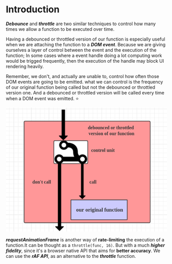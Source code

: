 # Introduction

***Debounce*** and ***throttle*** are two similar techniques to control how many times we allow a function to be executed over time.

Having a debounced or throttled version of our function is especially useful when we are attaching the function to a ***DOM event***. Because we are giving ourselves a layer of control between the event and the execution of the function; In some cases where a event handle doing a lot computing work would be trigged frequently, then the execution of the handle may block UI rendering heavily. 

Remember, we don't, and actually are unable to, control how often those DOM events are going to be emitted. what we can control is the frequency of our original function being called but not the debounced or throttled version one. And a debounced or throttled version will be called every time when a DOM event was emitted. :star:

![](https://github.com/Gyumeijie/assets/blob/master/web-front-learning/debounced_or_throttled_version.png)

***requestAnimationFrame*** is another way of **rate-limiting** the execution of a function.It can be thought as a ```throttle(func, 16)```. But with a much ***higher fidelity***, since it's a browser native API that aims for **better accuracy**. We can use the ***rAF API***, as an alternative to the ***throttle*** function. 
